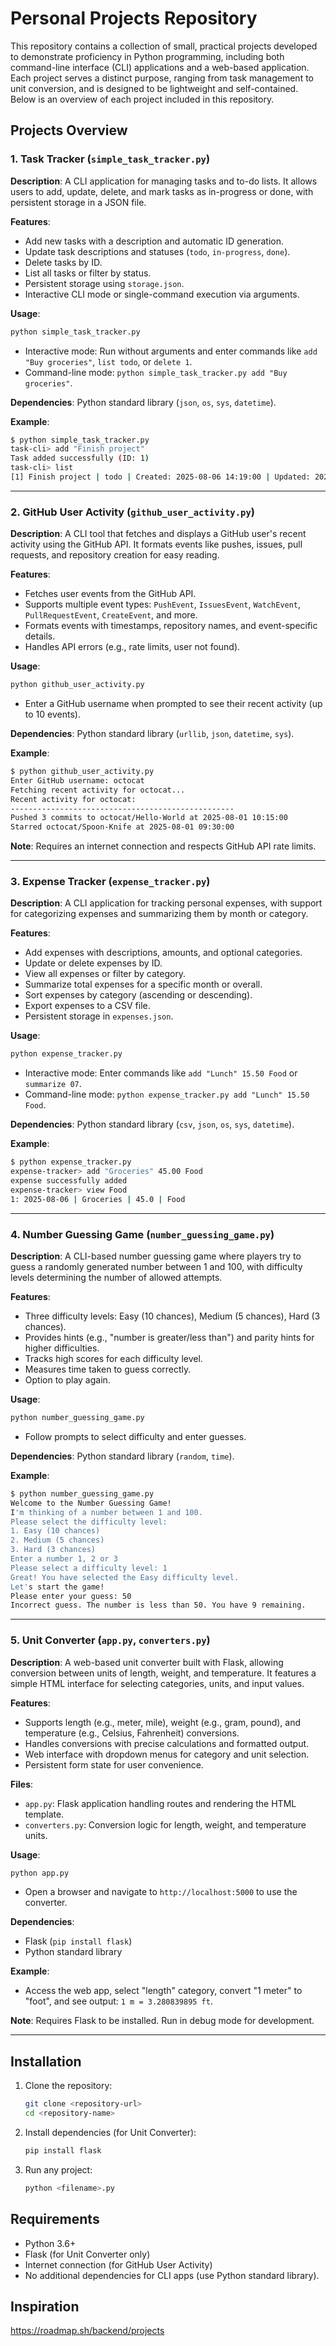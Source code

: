 # Personal Projects Repository

This repository contains a collection of small, practical projects developed to demonstrate proficiency in Python programming, including both command-line interface (CLI) applications and a web-based application. Each project serves a distinct purpose, ranging from task management to unit conversion, and is designed to be lightweight and self-contained. Below is an overview of each project included in this repository.

## Projects Overview

### 1. Task Tracker (`simple_task_tracker.py`)

**Description**: A CLI application for managing tasks and to-do lists. It allows users to add, update, delete, and mark tasks as in-progress or done, with persistent storage in a JSON file.

**Features**:
- Add new tasks with a description and automatic ID generation.
- Update task descriptions and statuses (`todo`, `in-progress`, `done`).
- Delete tasks by ID.
- List all tasks or filter by status.
- Persistent storage using `storage.json`.
- Interactive CLI mode or single-command execution via arguments.

**Usage**:
```bash
python simple_task_tracker.py
```
- Interactive mode: Run without arguments and enter commands like `add "Buy groceries"`, `list todo`, or `delete 1`.
- Command-line mode: `python simple_task_tracker.py add "Buy groceries"`.

**Dependencies**: Python standard library (`json`, `os`, `sys`, `datetime`).

**Example**:
```bash
$ python simple_task_tracker.py
task-cli> add "Finish project"
Task added successfully (ID: 1)
task-cli> list
[1] Finish project | todo | Created: 2025-08-06 14:19:00 | Updated: 2025-08-06 14:19:00
```

---

### 2. GitHub User Activity (`github_user_activity.py`)

**Description**: A CLI tool that fetches and displays a GitHub user's recent activity using the GitHub API. It formats events like pushes, issues, pull requests, and repository creation for easy reading.

**Features**:
- Fetches user events from the GitHub API.
- Supports multiple event types: `PushEvent`, `IssuesEvent`, `WatchEvent`, `PullRequestEvent`, `CreateEvent`, and more.
- Formats events with timestamps, repository names, and event-specific details.
- Handles API errors (e.g., rate limits, user not found).

**Usage**:
```bash
python github_user_activity.py
```
- Enter a GitHub username when prompted to see their recent activity (up to 10 events).

**Dependencies**: Python standard library (`urllib`, `json`, `datetime`, `sys`).

**Example**:
```bash
$ python github_user_activity.py
Enter GitHub username: octocat
Fetching recent activity for octocat...
Recent activity for octocat:
--------------------------------------------------
Pushed 3 commits to octocat/Hello-World at 2025-08-01 10:15:00
Starred octocat/Spoon-Knife at 2025-08-01 09:30:00
```

**Note**: Requires an internet connection and respects GitHub API rate limits.

---

### 3. Expense Tracker (`expense_tracker.py`)

**Description**: A CLI application for tracking personal expenses, with support for categorizing expenses and summarizing them by month or category.

**Features**:
- Add expenses with descriptions, amounts, and optional categories.
- Update or delete expenses by ID.
- View all expenses or filter by category.
- Summarize total expenses for a specific month or overall.
- Sort expenses by category (ascending or descending).
- Export expenses to a CSV file.
- Persistent storage in `expenses.json`.

**Usage**:
```bash
python expense_tracker.py
```
- Interactive mode: Enter commands like `add "Lunch" 15.50 Food` or `summarize 07`.
- Command-line mode: `python expense_tracker.py add "Lunch" 15.50 Food`.

**Dependencies**: Python standard library (`csv`, `json`, `os`, `sys`, `datetime`).

**Example**:
```bash
$ python expense_tracker.py
expense-tracker> add "Groceries" 45.00 Food
expense successfully added
expense-tracker> view Food
1: 2025-08-06 | Groceries | 45.0 | Food
```

---

### 4. Number Guessing Game (`number_guessing_game.py`)

**Description**: A CLI-based number guessing game where players try to guess a randomly generated number between 1 and 100, with difficulty levels determining the number of allowed attempts.

**Features**:
- Three difficulty levels: Easy (10 chances), Medium (5 chances), Hard (3 chances).
- Provides hints (e.g., "number is greater/less than") and parity hints for higher difficulties.
- Tracks high scores for each difficulty level.
- Measures time taken to guess correctly.
- Option to play again.

**Usage**:
```bash
python number_guessing_game.py
```
- Follow prompts to select difficulty and enter guesses.

**Dependencies**: Python standard library (`random`, `time`).

**Example**:
```bash
$ python number_guessing_game.py
Welcome to the Number Guessing Game!
I'm thinking of a number between 1 and 100.
Please select the difficulty level:
1. Easy (10 chances)
2. Medium (5 chances)
3. Hard (3 chances)
Enter a number 1, 2 or 3
Please select a difficulty level: 1
Great! You have selected the Easy difficulty level.
Let's start the game!
Please enter your guess: 50
Incorrect guess. The number is less than 50. You have 9 remaining.
```

---

### 5. Unit Converter (`app.py`, `converters.py`)

**Description**: A web-based unit converter built with Flask, allowing conversion between units of length, weight, and temperature. It features a simple HTML interface for selecting categories, units, and input values.

**Features**:
- Supports length (e.g., meter, mile), weight (e.g., gram, pound), and temperature (e.g., Celsius, Fahrenheit) conversions.
- Handles conversions with precise calculations and formatted output.
- Web interface with dropdown menus for category and unit selection.
- Persistent form state for user convenience.

**Files**:
- `app.py`: Flask application handling routes and rendering the HTML template.
- `converters.py`: Conversion logic for length, weight, and temperature units.

**Usage**:
```bash
python app.py
```
- Open a browser and navigate to `http://localhost:5000` to use the converter.

**Dependencies**:
- Flask (`pip install flask`)
- Python standard library

**Example**:
- Access the web app, select "length" category, convert "1 meter" to "foot", and see output: `1 m = 3.280839895 ft`.

**Note**: Requires Flask to be installed. Run in debug mode for development.

---

## Installation

1. Clone the repository:
   ```bash
   git clone <repository-url>
   cd <repository-name>
   ```

2. Install dependencies (for Unit Converter):
   ```bash
   pip install flask
   ```

3. Run any project:
   ```bash
   python <filename>.py
   ```

## Requirements

- Python 3.6+
- Flask (for Unit Converter only)
- Internet connection (for GitHub User Activity)
- No additional dependencies for CLI apps (use Python standard library).

## Inspiration

https://roadmap.sh/backend/projects

